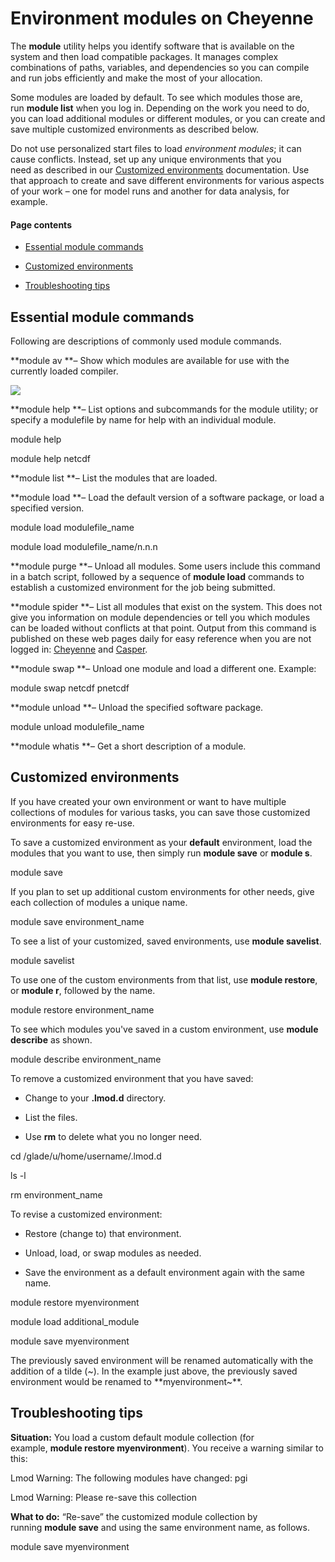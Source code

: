 # Environment modules on Cheyenne

The **module** utility helps you identify software that is available on
the system and then load compatible packages. It manages complex
combinations of paths, variables, and dependencies so you can compile
and run jobs efficiently and make the most of your allocation.

Some modules are loaded by default. To see which modules those are,
run **module list** when you log in. Depending on the work you need to
do, you can load additional modules or different modules, or you can
create and save multiple customized environments as described below.

Do not use personalized start files to load *environment modules*; it
can cause conflicts. Instead, set up any unique environments that you
need as described in our [<u>Customized
environments</u>](#EnvironmentmodulesonCheyenne-custom) documentation.
Use that approach to create and save different environments for various
aspects of your work – one for model runs and another for data analysis,
for example.

#### Page contents

- [Essential module commands](#EnvironmentmodulesonCheyenne-Essentialm)

- [Customized environments](#EnvironmentmodulesonCheyenne-customCust)

- [Troubleshooting tips](#EnvironmentmodulesonCheyenne-Troublesho)

## Essential module commands

Following are descriptions of commonly used module commands.

**module av **– Show which modules are available for use with the
currently loaded compiler.

![](media/image1.png)

**module help **– List options and subcommands for the module utility;
or specify a modulefile by name for help with an individual module.

module help

module help netcdf

**module list **– List the modules that are loaded.

**module load **– Load the default version of a software package, or
load a specified version.

module load modulefile_name

module load modulefile_name/n.n.n

**module purge **– Unload all modules. Some users include this command
in a batch script, followed by a sequence of **module load** commands to
establish a customized environment for the job being submitted.

**module spider **– List all modules that exist on the system. This does
not give you information on module dependencies or tell you which
modules can be loaded without conflicts at that point. Output from this
command is published on these web pages daily for easy reference when
you are not logged
in: [<u>Cheyenne</u>](file:////display/RC/Software+on+Cheyenne) and [<u>Casper</u>](file:////display/RC/Software+modules+and+packages).

**module swap **– Unload one module and load a different one. Example:

module swap netcdf pnetcdf

**module unload **– Unload the specified software package.

module unload modulefile_name

**module whatis **– Get a short description of a module.

## Customized environments

If you have created your own environment or want to have multiple
collections of modules for various tasks, you can save those customized
environments for easy re-use.

To save a customized environment as your **default** environment, load
the modules that you want to use, then simply run **module
save** or **module s**.

module save

If you plan to set up additional custom environments for other needs,
give each collection of modules a unique name.

module save environment_name

To see a list of your customized, saved environments, use **module
savelist**.

module savelist

To use one of the custom environments from that list, use **module
restore**, or **module r**, followed by the name.

module restore environment_name

To see which modules you've saved in a custom environment, use **module
describe** as shown.

module describe environment_name

To remove a customized environment that you have saved:

- Change to your **.lmod.d** directory.

- List the files.

- Use **rm** to delete what you no longer need.

cd /glade/u/home/username/.lmod.d

ls -l

rm environment_name

To revise a customized environment:

- Restore (change to) that environment.

- Unload, load, or swap modules as needed.

- Save the environment as a default environment again with the same
  name.

module restore myenvironment

module load additional_module

module save myenvironment

The previously saved environment will be renamed automatically with the
addition of a tilde (~). In the example just above, the previously saved
environment would be renamed to **myenvironment~**.

## Troubleshooting tips

**Situation:** You load a custom default module collection (for
example, **module restore myenvironment**). You receive a warning
similar to this:

Lmod Warning: The following modules have changed: pgi

Lmod Warning: Please re-save this collection

**What to do:** “Re-save” the customized module collection by
running **module save** and using the same environment name, as follows.

module save myenvironment
